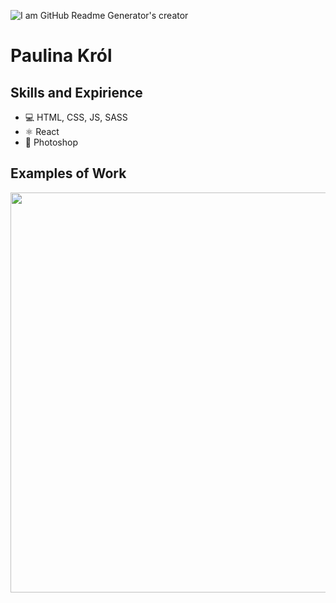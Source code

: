 ![I am GitHub Readme Generator's creator]()


# Paulina Król

## Skills and Expirience 
* 💻 HTML, CSS, JS, SASS
* ⚛ React
* 📱 Photoshop

## Examples of Work
<a href="http://google.com"><img src="https://github.com/paukrol/paukrol/blob/main/planner-app-gif-high.gif" width="640"></a>
